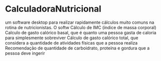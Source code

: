 # CalculadoraNutricional
 um software desktop para realizar rapidamente cálculos muito comuns na rotina de nutricionistas.   O softw  Cálculo de IMC (índice de massa corporal) Calculo de gasto calórico basal, que é quanto uma pessoa gasta de caloria para simplesmente sobreviver Cálculo de gasto calórico total, que considera a quantidade de atividades físicas que a pessoa realiza Recomendação de quantidade de carboidrato, proteína e gordura que a pessoa deve ingerir  
